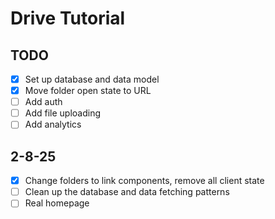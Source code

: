 # Drive Tutorial

## TODO

- [x] Set up database and data model
- [x] Move folder open state to URL
- [ ] Add auth
- [ ] Add file uploading
- [ ] Add analytics

## 2-8-25

- [x] Change folders to link components, remove all client state
- [ ] Clean up the database and data fetching patterns
- [ ] Real homepage
